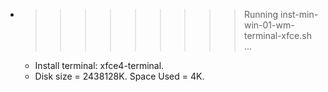 * >>>>>>>>> Running inst-min-win-01-wm-terminal-xfce.sh ...
  * Install terminal: xfce4-terminal.
  * Disk size = 2438128K. Space Used = 4K.
